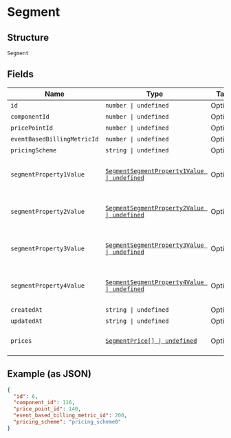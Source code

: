 
# Segment

## Structure

`Segment`

## Fields

| Name | Type | Tags | Description |
|  --- | --- | --- | --- |
| `id` | `number \| undefined` | Optional | - |
| `componentId` | `number \| undefined` | Optional | - |
| `pricePointId` | `number \| undefined` | Optional | - |
| `eventBasedBillingMetricId` | `number \| undefined` | Optional | - |
| `pricingScheme` | `string \| undefined` | Optional | - |
| `segmentProperty1Value` | [`SegmentSegmentProperty1Value \| undefined`](../../doc/models/containers/segment-segment-property-1-value.md) | Optional | This is a container for one-of cases. |
| `segmentProperty2Value` | [`SegmentSegmentProperty2Value \| undefined`](../../doc/models/containers/segment-segment-property-2-value.md) | Optional | This is a container for one-of cases. |
| `segmentProperty3Value` | [`SegmentSegmentProperty3Value \| undefined`](../../doc/models/containers/segment-segment-property-3-value.md) | Optional | This is a container for one-of cases. |
| `segmentProperty4Value` | [`SegmentSegmentProperty4Value \| undefined`](../../doc/models/containers/segment-segment-property-4-value.md) | Optional | This is a container for one-of cases. |
| `createdAt` | `string \| undefined` | Optional | - |
| `updatedAt` | `string \| undefined` | Optional | - |
| `prices` | [`SegmentPrice[] \| undefined`](../../doc/models/segment-price.md) | Optional | **Constraints**: *Minimum Items*: `1` |

## Example (as JSON)

```json
{
  "id": 6,
  "component_id": 116,
  "price_point_id": 140,
  "event_based_billing_metric_id": 200,
  "pricing_scheme": "pricing_scheme0"
}
```

